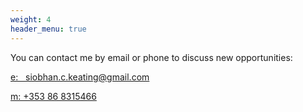```yaml
---
weight: 4
header_menu: true
---
```

You can contact me by email or phone to discuss new opportunities:

[e:  &nbsp;   siobhan.c.keating@gmail.com](mailto:siobhan.c.keating@gmail.com)

[m:  +353 86 8315466](+353868315466)
